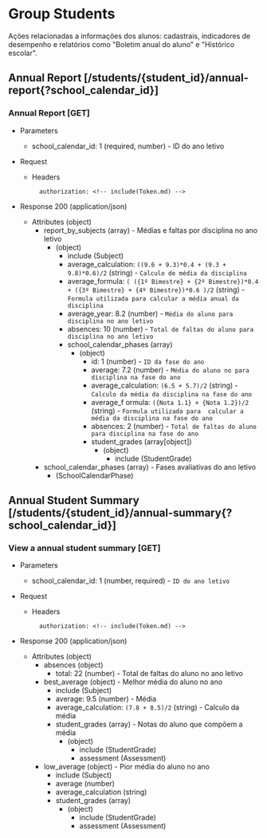 # Group Students

Ações relacionadas a informações dos alunos: cadastrais, indicadores de desempenho
e relatórios como "Boletim anual do aluno" e "Histórico escolar".

## Annual Report [/students/{student_id}/annual-report{?school_calendar_id}]

### Annual Report [GET]

+ Parameters
    + school_calendar_id: 1 (required, number) - ID do ano letivo

+ Request 
    + Headers
    
            authorization: <!-- include(Token.md) -->
            
+ Response 200 (application/json)

    + Attributes (object)
        + report_by_subjects (array) - Médias e faltas por disciplina no ano letivo
            + (object)
                + include (Subject)
                + average_calculation: `((9.6 + 9.3)*0.4 + (9.3 + 9.8)*0.6)/2` (string) - `Calculo de média da disciplina`
                + average_formula: `( ({1º Bimestre} + {2º Bimestre})*0.4 + ({3º Bimestre} + {4º Bimestre})*0.6 )/2` (string) - `Formula utilizada para calcular a média anual da disciplina`
                + average_year: 8.2 (number) - `Média do aluno para disciplina no ano letivo`
                + absences: 10 (number) - `Total de faltas do aluno para disciplina no ano letivo`
                + school_calendar_phases (array)
                    + (object)
                        + id: 1 (number) - `ID da fase do ano`
                        + average: 7.2 (number) - `Média do aluno no para disciplina na fase do ano`
                        + average_calculation: `(6.5 + 5.7)/2` (string) - `Calculo da média da disciplina na fase do ano` 
                        + average_f ormula: `({Nota 1.1} + {Nota 1.2})/2` (string) - `Formula utilizada para  calcular a média da disciplina na fase do ano`    
                        + absences: 2 (number) - `Total de faltas do aluno para disciplina na fase do ano`
                        + student_grades (array[object])
                            + (object)
                                + include (StudentGrade)
        + school_calendar_phases (array) - Fases avaliativas do ano letivo
            + (SchoolCalendarPhase)


## Annual Student Summary [/students/{student_id}/annual-summary{?school_calendar_id}]

### View a annual student summary [GET]

+ Parameters
    + school_calendar_id: 1 (number, required) - `ID do ano letivo`

+ Request 
    + Headers
    
            authorization: <!-- include(Token.md) -->
            
+ Response 200 (application/json)

    + Attributes (object)
        + absences (object)
            + total: 22 (number) - Total de faltas do aluno no ano letivo
        + best_average (object) - Melhor média do aluno no ano
            + include (Subject)
            + average: 9.5 (number) - Média
            + average_calculation: `(7.8 + 8.5)/2` (string) - Calculo da média
            + student_grades (array) - Notas do aluno que compõem a média 
                + (object)
                    + include (StudentGrade)
                    + assessment (Assessment) 
        + low_average (object) - Pior média do aluno no ano
            + include (Subject)
            + average (number)
            + average_calculation (string)
            + student_grades (array) 
                + (object)
                    + include (StudentGrade)
                    + assessment (Assessment) 
